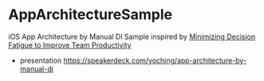 # AppArchitectureSample

iOS App Architecture by Manual DI Sample inspired by [Minimizing Decision Fatigue to Improve Team Productivity](https://www.slideshare.net/DerekLee/minimizing-decision-fatigue-to-improve-team-productivity)

- presentation
https://speakerdeck.com/yoching/app-architecture-by-manual-di

